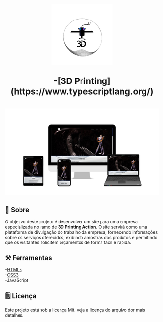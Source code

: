<h1 align="center">
    <img width="200px" src="html/img/p.inicial/logo.png" alt="">
    <p> -[3D Printing](https://www.typescriptlang.org/) </p>
</h1>
<h1 align="center">
    <img src="html/img/p.inicial/teladevariosaparelho.jpg" >
</h1>

## 📕 Sobre
O objetivo deste projeto é desenvolver um site para uma empresa especializada no ramo de **3D Printing Action**. O site servirá como uma plataforma de divulgação do trabalho da empresa, fornecendo informações sobre os serviços oferecidos, exibindo amostras dos produtos e permitindo que os visitantes solicitem orçamentos de forma fácil e rápida.

## ⚒️ Ferramentas
-[HTML5](https://html.spec.whatwg.org/)<br>
-[CSS3](https://www.w3c.br/)<br>
-[JavaScript](https://www.typescriptlang.org/)

## 🗒️ Licença
Este projeto está sob a licença Mit. veja a licença do arquivo dor mais detalhes.
